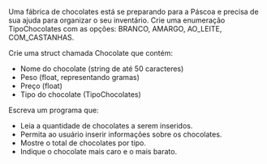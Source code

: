 Uma fábrica de chocolates está se preparando para a Páscoa e precisa de sua ajuda para organizar o seu inventário.
Crie uma enumeração TipoChocolates com as opções: BRANCO, AMARGO, AO_LEITE, COM_CASTANHAS.

Crie uma struct chamada Chocolate que contém:

- Nome do chocolate (string de até 50 caracteres)
- Peso (float, representando gramas)
- Preço (float)
- Tipo do chocolate (TipoChocolates)

Escreva um programa que:

- Leia a quantidade de chocolates a serem inseridos.
- Permita ao usuário inserir informações sobre os chocolates.
- Mostre o total de chocolates por tipo.
- Indique o chocolate mais caro e o mais barato.
